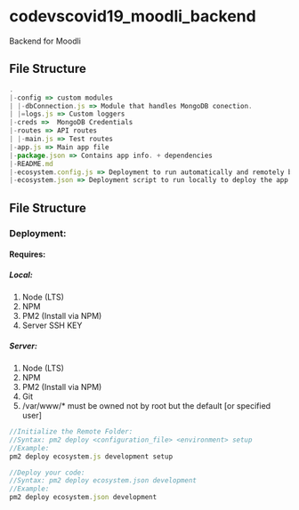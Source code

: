 # codevscovid19_moodli_backend

Backend for Moodli

## File Structure

```javascript
.
|-config => custom modules
| |-dbConnection.js => Module that handles MongoDB conection.
| |=logs.js => Custom loggers
|-creds =>  MongoDB Credentials
|-routes => API routes
| |-main.js => Test routes
|-app.js => Main app file
|-package.json => Contains app info. + dependencies
|-README.md
|-ecosystem.config.js => Deployment to run automatically and remotely by the VM [AWS]
|-ecosystem.json => Deployment script to run locally to deploy the app [AWS]
```

## File Structure

### Deployment:

#### Requires:

##### Local:

1. Node (LTS)
2. NPM
3. PM2 (Install via NPM)
4. Server SSH KEY

##### Server:

1. Node (LTS)
2. NPM
3. PM2 (Install via NPM)
4. Git
5. /var/www/\* must be owned not by root but the default [or specified user]

```javascript
//Initialize the Remote Folder:
//Syntax: pm2 deploy <configuration_file> <environment> setup
//Example:
pm2 deploy ecosystem.js development setup

//Deploy your code:
//Syntax: pm2 deploy ecosystem.json development
//Example:
pm2 deploy ecosystem.json development
```

